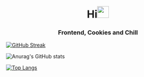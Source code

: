 <h1 align="center">Hi<img src="https://github.com/blackcater/blackcater/raw/main/images/Hi.gif" height="32"/></h1>
<h3 align="center">Frontend, Cookies and Chill</h3>

[![GitHub Streak](https://streak-stats.demolab.com?user=nurgal1ev&theme=tokyonight&mode=weekly&card_width=860&hide_border=true)](https://git.io/streak-stats)

![Anurag's GitHub stats](https://github-readme-stats.vercel.app/api?username=nurgal1ev&show_icons=true&theme=tokyonight&card_width=860&hide_border=true)

[![Top Langs](https://github-readme-stats.vercel.app/api/top-langs/?username=nurgal1ev&show_icons=true&theme=tokyonight&card_width=860&hide_border=true)](https://github.com/anuraghazra/github-readme-stats)
